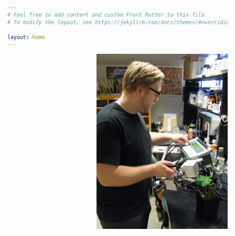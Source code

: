 ```yaml
---
# Feel free to add content and custom Front Matter to this file.
# To modify the layout, see https://jekyllrb.com/docs/themes/#overriding-theme-defaults

layout: home
---
```

<body>

<img align="right" width="300" height="400" src="/assets/images/me.jpg" alt="">

</body>
